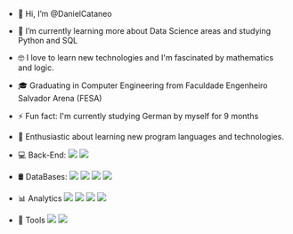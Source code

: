 - 👋 Hi, I’m @DanielCataneo
- 🌱 I’m currently learning more about Data Science areas and studying Python and SQL 
- 🤓 I love to learn new technologies and I'm fascinated by mathematics and logic.
- 🎓 Graduating in Computer Engineering from Faculdade Engenheiro Salvador Arena (FESA)
- ⚡ Fun fact: I'm currently studying German by myself for 9 months
- 🌱 Enthusiastic about learning new program languages and technologies.

- 💻 Back-End:   <img src = "https://img.shields.io/badge/C%23-239120?style=for-the-badge&logo=c-sharp&logoColor=white"> <img src = "https://img.shields.io/badge/Java-ED8B00?style=for-the-badge&logo=java&logoColor=white">

- 🛢 DataBases:  <img src = "https://img.shields.io/badge/Microsoft_SQL_Server-CC2927?style=for-the-badge&logo=microsoft-sql-server&logoColor=white"> <img src = "https://img.shields.io/badge/Microsoft_Excel-217346?style=for-the-badge&logo=microsoft-excel&logoColor=white"> <img src = "https://img.shields.io/badge/PostgreSQL-316192?style=for-the-badge&logo=postgresql&logoColor=white"> <img src = "https://img.shields.io/badge/MySQL-00000F?style=for-the-badge&logo=mysql&logoColor=white">

- 📊 Analytics <img src = "https://img.shields.io/badge/Python-14354C?style=for-the-badge&logo=python&logoColor=white"> <img src = "https://img.shields.io/badge/pandas-%23150458.svg?style=for-the-badge&logo=pandas&logoColor=white"> <img src = "https://img.shields.io/badge/Matplotlib-%23ffffff.svg?style=for-the-badge&logo=Matplotlib&logoColor=black"> <img src = "https://img.shields.io/badge/power_bi-F2C811?style=for-the-badge&logo=powerbi&logoColor=black">

- 🔧 Tools <img src = "https://img.shields.io/badge/IntelliJ_IDEA-000000.svg?style=for-the-badge&logo=intellij-idea&logoColor=white"> <img src = "https://img.shields.io/badge/Visual_Studio-5C2D91?style=for-the-badge&logo=visual%20studio&logoColor=white">
<!---
DanielCataneo/DanielCataneo is a ✨ special ✨ repository because its `README.md` (this file) appears on your GitHub profile.
You can click the Preview link to take a look at your changes.
--->
